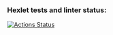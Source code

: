 ### Hexlet tests and linter status:
[![Actions Status](https://github.com/snail911/python-project-49/workflows/hexlet-check/badge.svg)](https://github.com/snail911/python-project-49/actions)